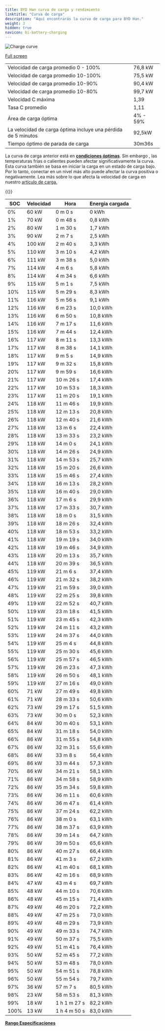 ```yaml
---
title: BYD Han curva de carga y rendimiento
linktitle: "Curva de carga"
description: "Aquí encontrarás la curva de carga para BYD Han."
weight: 3
hidden: true
navicon: bi-battery-charging
---
```

<!-- markdownlint-disable MD033 -->
<img src="../chargingcurve.svg" alt="Charge curve" class="img-fluid">

[Full screen](../chargingcurve.svg)


<table class="table table-striped border">
<tbody>
<tr>
<td>Velocidad de carga promedio 0 - 100%</td><td>76,8 kW</td>
</tr>
<tr>
<td>Velocidad de carga promedio 10-100%</td><td>75,5 kW</td>
</tr>
<tr>
<td>Velocidad de carga promedio 10-90%</td><td>90,4 kW</td>
</tr>
<tr>
<td>Velocidad de carga promedio 10-80%</td><td>99,7 kW</td>
</tr>
<tr>
<td>Velocidad C máxima</td><td>1,39</td>
</tr>
<tr>
<td>Tasa C promedio</td><td>1,11</td>
</tr>
<tr>
<td>Área de carga óptima</td><td>4% - 59%</td>
</tr>
<tr>
<td>La velocidad de carga óptima incluye una pérdida de 5 minutos</td><td>92,5kW</td>
</tr>
<tr>
<td>Tiempo óptimo de parada de carga</td><td>30m36s</td>
</tr>
</tbody>
</table>


La curva de carga anterior está en **[condiciones óptimas](../../../../../technology/battery/charging/#temperatura)**. Sin embargo , las temperaturas frías o calientes pueden afectar significativamente la curva. Esta curva también se basa en iniciar la carga en un estado de carga bajo. Por lo tanto, conectar en un nivel más alto puede afectar la curva positiva o negativamente. Lea más sobre lo que afecta la velocidad de carga en nuestro [artículo de carga.](../../../../../technology/battery/charging/)


{{<evkxdisplayaddarticle />}}
<table class="table table-striped border">
<thead>
<tr><th>SOC</th><th>Velocidad</th><th>Hora</th><th>Energía cargada</th></tr>
</thead>
<tbody>
<tr>
<td>0%</td><td>60 kW</td><td> 0 m 0 s </td><td>0 kWh </td>
</tr>
<tr>
<td>1%</td><td>70 kW</td><td> 0 m 48 s </td><td>0,8 kWh </td>
</tr>
<tr>
<td>2%</td><td>80 kW</td><td> 1 m 30 s </td><td>1,7 kWh </td>
</tr>
<tr>
<td>3%</td><td>90 kW</td><td> 2 m 7 s </td><td>2,5 kWh </td>
</tr>
<tr>
<td>4%</td><td>100 kW</td><td> 2 m 40 s </td><td>3,3 kWh </td>
</tr>
<tr>
<td>5%</td><td>110 kW</td><td> 3 m 10 s </td><td>4,2 kWh </td>
</tr>
<tr>
<td>6%</td><td>111 kW</td><td> 3 m 38 s </td><td>5,0 kWh </td>
</tr>
<tr>
<td>7%</td><td>114 kW</td><td> 4 m 6 s </td><td>5,8 kWh </td>
</tr>
<tr>
<td>8%</td><td>114 kW</td><td> 4 m 34 s </td><td>6,6 kWh </td>
</tr>
<tr>
<td>9%</td><td>115 kW</td><td> 5 m 1 s </td><td>7,5 kWh </td>
</tr>
<tr>
<td>10%</td><td>115 kW</td><td> 5 m 29 s </td><td>8,3 kWh </td>
</tr>
<tr>
<td>11%</td><td>116 kW</td><td> 5 m 56 s </td><td>9,1 kWh </td>
</tr>
<tr>
<td>12%</td><td>116 kW</td><td> 6 m 23 s </td><td>10,0 kWh </td>
</tr>
<tr>
<td>13%</td><td>116 kW</td><td> 6 m 50 s </td><td>10,8 kWh </td>
</tr>
<tr>
<td>14%</td><td>116 kW</td><td> 7 m 17 s </td><td>11,6 kWh </td>
</tr>
<tr>
<td>15%</td><td>116 kW</td><td> 7 m 44 s </td><td>12,4 kWh </td>
</tr>
<tr>
<td>16%</td><td>117 kW</td><td> 8 m 11 s </td><td>13,3 kWh </td>
</tr>
<tr>
<td>17%</td><td>117 kW</td><td> 8 m 38 s </td><td>14,1 kWh </td>
</tr>
<tr>
<td>18%</td><td>117 kW</td><td> 9 m 5 s </td><td>14,9 kWh </td>
</tr>
<tr>
<td>19%</td><td>117 kW</td><td> 9 m 32 s </td><td>15,8 kWh </td>
</tr>
<tr>
<td>20%</td><td>117 kW</td><td> 9 m 59 s </td><td>16,6 kWh </td>
</tr>
<tr>
<td>21%</td><td>117 kW</td><td> 10 m 26 s </td><td>17,4 kWh </td>
</tr>
<tr>
<td>22%</td><td>117 kW</td><td> 10 m 53 s </td><td>18,3 kWh </td>
</tr>
<tr>
<td>23%</td><td>117 kW</td><td> 11 m 20 s </td><td>19,1 kWh </td>
</tr>
<tr>
<td>24%</td><td>118 kW</td><td> 11 m 46 s </td><td>19,9 kWh </td>
</tr>
<tr>
<td>25%</td><td>118 kW</td><td> 12 m 13 s </td><td>20,8 kWh </td>
</tr>
<tr>
<td>26%</td><td>118 kW</td><td> 12 m 40 s </td><td>21,6 kWh </td>
</tr>
<tr>
<td>27%</td><td>118 kW</td><td> 13 m 6 s </td><td>22,4 kWh </td>
</tr>
<tr>
<td>28%</td><td>118 kW</td><td> 13 m 33 s </td><td>23,2 kWh </td>
</tr>
<tr>
<td>29%</td><td>118 kW</td><td> 14 m 0 s </td><td>24,1 kWh </td>
</tr>
<tr>
<td>30%</td><td>118 kW</td><td> 14 m 26 s </td><td>24,9 kWh </td>
</tr>
<tr>
<td>31%</td><td>118 kW</td><td> 14 m 53 s </td><td>25,7 kWh </td>
</tr>
<tr>
<td>32%</td><td>118 kW</td><td> 15 m 20 s </td><td>26,6 kWh </td>
</tr>
<tr>
<td>33%</td><td>118 kW</td><td> 15 m 46 s </td><td>27,4 kWh </td>
</tr>
<tr>
<td>34%</td><td>118 kW</td><td> 16 m 13 s </td><td>28,2 kWh </td>
</tr>
<tr>
<td>35%</td><td>118 kW</td><td> 16 m 40 s </td><td>29,0 kWh </td>
</tr>
<tr>
<td>36%</td><td>118 kW</td><td> 17 m 6 s </td><td>29,9 kWh </td>
</tr>
<tr>
<td>37%</td><td>118 kW</td><td> 17 m 33 s </td><td>30,7 kWh </td>
</tr>
<tr>
<td>38%</td><td>118 kW</td><td> 18 m 0 s </td><td>31,5 kWh </td>
</tr>
<tr>
<td>39%</td><td>118 kW</td><td> 18 m 26 s </td><td>32,4 kWh </td>
</tr>
<tr>
<td>40%</td><td>118 kW</td><td> 18 m 53 s </td><td>33,2 kWh </td>
</tr>
<tr>
<td>41%</td><td>118 kW</td><td> 19 m 19 s </td><td>34,0 kWh </td>
</tr>
<tr>
<td>42%</td><td>118 kW</td><td> 19 m 46 s </td><td>34,9 kWh </td>
</tr>
<tr>
<td>43%</td><td>118 kW</td><td> 20 m 13 s </td><td>35,7 kWh </td>
</tr>
<tr>
<td>44%</td><td>118 kW</td><td> 20 m 39 s </td><td>36,5 kWh </td>
</tr>
<tr>
<td>45%</td><td>119 kW</td><td> 21 m 6 s </td><td>37,4 kWh </td>
</tr>
<tr>
<td>46%</td><td>119 kW</td><td> 21 m 32 s </td><td>38,2 kWh </td>
</tr>
<tr>
<td>47%</td><td>119 kW</td><td> 21 m 59 s </td><td>39,0 kWh </td>
</tr>
<tr>
<td>48%</td><td>119 kW</td><td> 22 m 25 s </td><td>39,8 kWh </td>
</tr>
<tr>
<td>49%</td><td>119 kW</td><td> 22 m 52 s </td><td>40,7 kWh </td>
</tr>
<tr>
<td>50%</td><td>119 kW</td><td> 23 m 18 s </td><td>41,5 kWh </td>
</tr>
<tr>
<td>51%</td><td>119 kW</td><td> 23 m 45 s </td><td>42,3 kWh </td>
</tr>
<tr>
<td>52%</td><td>119 kW</td><td> 24 m 11 s </td><td>43,2 kWh </td>
</tr>
<tr>
<td>53%</td><td>119 kW</td><td> 24 m 37 s </td><td>44,0 kWh </td>
</tr>
<tr>
<td>54%</td><td>119 kW</td><td> 25 m 4 s </td><td>44,8 kWh </td>
</tr>
<tr>
<td>55%</td><td>119 kW</td><td> 25 m 30 s </td><td>45,6 kWh </td>
</tr>
<tr>
<td>56%</td><td>119 kW</td><td> 25 m 57 s </td><td>46,5 kWh </td>
</tr>
<tr>
<td>57%</td><td>119 kW</td><td> 26 m 23 s </td><td>47,3 kWh </td>
</tr>
<tr>
<td>58%</td><td>119 kW</td><td> 26 m 50 s </td><td>48,1 kWh </td>
</tr>
<tr>
<td>59%</td><td>119 kW</td><td> 27 m 16 s </td><td>49,0 kWh </td>
</tr>
<tr>
<td>60%</td><td>71 kW</td><td> 27 m 49 s </td><td>49,8 kWh </td>
</tr>
<tr>
<td>61%</td><td>71 kW</td><td> 28 m 33 s </td><td>50,6 kWh </td>
</tr>
<tr>
<td>62%</td><td>73 kW</td><td> 29 m 17 s </td><td>51,5 kWh </td>
</tr>
<tr>
<td>63%</td><td>73 kW</td><td> 30 m 0 s </td><td>52,3 kWh </td>
</tr>
<tr>
<td>64%</td><td>84 kW</td><td> 30 m 40 s </td><td>53,1 kWh </td>
</tr>
<tr>
<td>65%</td><td>84 kW</td><td> 31 m 18 s </td><td>54,0 kWh </td>
</tr>
<tr>
<td>66%</td><td>86 kW</td><td> 31 m 55 s </td><td>54,8 kWh </td>
</tr>
<tr>
<td>67%</td><td>86 kW</td><td> 32 m 31 s </td><td>55,6 kWh </td>
</tr>
<tr>
<td>68%</td><td>86 kW</td><td> 33 m 8 s </td><td>56,4 kWh </td>
</tr>
<tr>
<td>69%</td><td>86 kW</td><td> 33 m 44 s </td><td>57,3 kWh </td>
</tr>
<tr>
<td>70%</td><td>86 kW</td><td> 34 m 21 s </td><td>58,1 kWh </td>
</tr>
<tr>
<td>71%</td><td>86 kW</td><td> 34 m 58 s </td><td>58,9 kWh </td>
</tr>
<tr>
<td>72%</td><td>86 kW</td><td> 35 m 34 s </td><td>59,8 kWh </td>
</tr>
<tr>
<td>73%</td><td>86 kW</td><td> 36 m 11 s </td><td>60,6 kWh </td>
</tr>
<tr>
<td>74%</td><td>86 kW</td><td> 36 m 47 s </td><td>61,4 kWh </td>
</tr>
<tr>
<td>75%</td><td>86 kW</td><td> 37 m 24 s </td><td>62,2 kWh </td>
</tr>
<tr>
<td>76%</td><td>86 kW</td><td> 38 m 0 s </td><td>63,1 kWh </td>
</tr>
<tr>
<td>77%</td><td>86 kW</td><td> 38 m 37 s </td><td>63,9 kWh </td>
</tr>
<tr>
<td>78%</td><td>86 kW</td><td> 39 m 14 s </td><td>64,7 kWh </td>
</tr>
<tr>
<td>79%</td><td>86 kW</td><td> 39 m 50 s </td><td>65,6 kWh </td>
</tr>
<tr>
<td>80%</td><td>86 kW</td><td> 40 m 27 s </td><td>66,4 kWh </td>
</tr>
<tr>
<td>81%</td><td>86 kW</td><td> 41 m 3 s </td><td>67,2 kWh </td>
</tr>
<tr>
<td>82%</td><td>86 kW</td><td> 41 m 40 s </td><td>68,1 kWh </td>
</tr>
<tr>
<td>83%</td><td>86 kW</td><td> 42 m 16 s </td><td>68,9 kWh </td>
</tr>
<tr>
<td>84%</td><td>47 kW</td><td> 43 m 4 s </td><td>69,7 kWh </td>
</tr>
<tr>
<td>85%</td><td>48 kW</td><td> 44 m 10 s </td><td>70,6 kWh </td>
</tr>
<tr>
<td>86%</td><td>48 kW</td><td> 45 m 15 s </td><td>71,4 kWh </td>
</tr>
<tr>
<td>87%</td><td>49 kW</td><td> 46 m 20 s </td><td>72,2 kWh </td>
</tr>
<tr>
<td>88%</td><td>49 kW</td><td> 47 m 25 s </td><td>73,0 kWh </td>
</tr>
<tr>
<td>89%</td><td>49 kW</td><td> 48 m 29 s </td><td>73,9 kWh </td>
</tr>
<tr>
<td>90%</td><td>49 kW</td><td> 49 m 33 s </td><td>74,7 kWh </td>
</tr>
<tr>
<td>91%</td><td>49 kW</td><td> 50 m 37 s </td><td>75,5 kWh </td>
</tr>
<tr>
<td>92%</td><td>49 kW</td><td> 51 m 41 s </td><td>76,4 kWh </td>
</tr>
<tr>
<td>93%</td><td>50 kW</td><td> 52 m 45 s </td><td>77,2 kWh </td>
</tr>
<tr>
<td>94%</td><td>50 kW</td><td> 53 m 48 s </td><td>78,0 kWh </td>
</tr>
<tr>
<td>95%</td><td>50 kW</td><td> 54 m 51 s </td><td>78,8 kWh </td>
</tr>
<tr>
<td>96%</td><td>50 kW</td><td> 55 m 54 s </td><td>79,7 kWh </td>
</tr>
<tr>
<td>97%</td><td>36 kW</td><td> 57 m 7 s </td><td>80,5 kWh </td>
</tr>
<tr>
<td>98%</td><td>23 kW</td><td> 58 m 53 s </td><td>81,3 kWh </td>
</tr>
<tr>
<td>99%</td><td>18 kW</td><td>1 h 1 m 27 s </td><td>82,2 kWh </td>
</tr>
<tr>
<td>100%</td><td>13 kW</td><td>1 h 4 m 50 s </td><td>83,0 kWh </td>
</tr>
</tbody>
</table>

<div class="mt-3 mb-3">
<a href="../rangeandconsumption/" class="text-decoration-none text-black">
<strong><i class="bi-arrow-left"></i> Rango </strong>
</a>
<a href="../specifications/" class="text-decoration-none text-black float-end">
<strong>Especificaciones <i class="bi-arrow-right"></i></strong>
</a>
</div>
